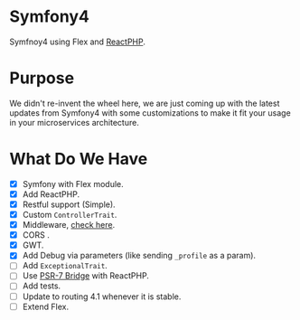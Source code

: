 # Symfony4
Symfnoy4 using Flex and [ReactPHP](https://reactphp.org/).

# Purpose
We didn't re-invent the wheel here, we are just coming up with the latest updates from Symfony4 with some customizations to make it fit your usage in your microservices architecture.

# What Do We Have
* [x] Symfony with Flex module.
* [x] Add ReactPHP.
* [x] Restful support (Simple).
* [x] Custom `ControllerTrait`.
* [x] Middleware, [check here](https://symfony.com/doc/current/event_dispatcher/before_after_filters.html).
* [x] CORS .
* [x] GWT.
* [x] Add Debug via parameters (like sending `_profile` as a param).
* [ ] Add `ExceptionalTrait`.
* [ ] Use [PSR-7 Bridge](https://symfony.com/doc/current/components/psr7.html) with ReactPHP.
* [ ] Add tests.
* [ ] Update to routing 4.1 whenever it is stable.
* [ ] Extend Flex.
